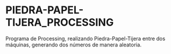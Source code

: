 # PIEDRA-PAPEL-TIJERA_PROCESSING
Programa de Processing, realizando Piedra-Papel-Tijera entre dos máquinas, generando dos números de manera aleatoria.
